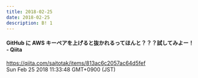 ```yaml
---
title: 2018-02-25
date: 2018-02-25
description: B! 1
---
```


#### GitHub に AWS キーペアを上げると抜かれるってほんと？？？試してみよー！ - Qiita
https://qiita.com/saitotak/items/813ac6c2057ac64d5fef<br>
Sun Feb 25 2018 11:33:48 GMT+0900 (JST)<br>


